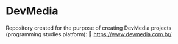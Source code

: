 # DevMedia
Repository created for the purpose of creating DevMedia projects (programming studies platform):
🚩 https://www.devmedia.com.br/
